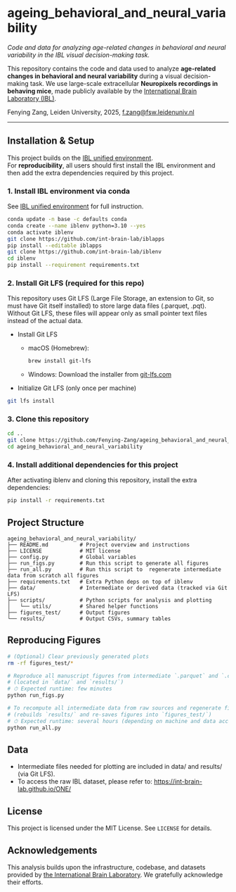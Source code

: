 # ageing_behavioral_and_neural_variability
*Code and data for analyzing age-related changes in behavioral and neural variability in the IBL visual decision-making task.*

This repository contains the code and data used to analyze **age-related changes in behavioral and neural variability** during a visual decision-making task. We use large-scale extracellular **Neuropixels recordings in behaving mice**, made publicly available by the [International Brain Laboratory (IBL)](https://www.internationalbrainlab.com/).

Fenying Zang, Leiden University, 2025, f.zang@fsw.leidenuniv.nl

---

## Installation & Setup

This project builds on the [IBL unified environment](https://github.com/int-brain-lab/iblenv).  
For **reproducibility**, all users should first install the IBL environment and then add the extra dependencies required by this project.

### 1. Install IBL environment via conda

See [IBL unified environment](https://github.com/int-brain-lab/iblenv) for full instruction.
```bash
conda update -n base -c defaults conda
conda create --name iblenv python=3.10 --yes
conda activate iblenv
git clone https://github.com/int-brain-lab/iblapps
pip install --editable iblapps
git clone https://github.com/int-brain-lab/iblenv
cd iblenv
pip install --requirement requirements.txt

```

### 2. Install Git LFS (required for this repo)

This repository uses Git LFS (Large File Storage, an extension to Git, so must have Git itself installed) to store large data files (.parquet, .pqt).
Without Git LFS, these files will appear only as small pointer text files instead of the actual data.
- Install Git LFS

  - macOS (Homebrew):

    ```bash
    brew install git-lfs
    ```

  - Windows: Download the installer from [git-lfs.com](https://git-lfs.com/) 

- Initialize Git LFS (only once per machine)

```bash
git lfs install
```

### 3. Clone this repository

```bash
cd ..
git clone https://github.com/Fenying-Zang/ageing_behavioral_and_neural_variability.git
cd ageing_behavioral_and_neural_variability
```

### 4. Install additional dependencies for this project
After activating iblenv and cloning this repository, install the extra dependencies:

```bash
pip install -r requirements.txt

```

## Project Structure

```
ageing_behavioral_and_neural_variability/
├── README.md          # Project overview and instructions
├── LICENSE            # MIT license
├── config.py          # Global variables
├── run_figs.py        # Run this script to generate all figures
├── run_all.py         # Run this script to  regenerate intermediate data from scratch all figures
├── requirements.txt   # Extra Python deps on top of iblenv
├── data/              # Intermediate or derived data (tracked via Git LFS)
├── scripts/           # Python scripts for analysis and plotting
│   └── utils/         # Shared helper functions
├── figures_test/      # Output figures
└── results/           # Output CSVs, summary tables
```

## Reproducing Figures

```bash
# (Optional) Clear previously generated plots
rm -rf figures_test/*

# Reproduce all manuscript figures from intermediate `.parquet` and `.csv` files
# (located in `data/` and `results/`)
# ⏱ Expected runtime: few minutes
python run_figs.py

# To recompute all intermediate data from raw sources and regenerate figures
# (rebuilds `results/` and re-saves figures into `figures_test/`)
# ⏱ Expected runtime: several hours (depending on machine and data access)
python run_all.py
```

## Data

- Intermediate files needed for plotting are included in data/ and results/ (via Git LFS).
- To access the raw IBL dataset, please refer to: https://int-brain-lab.github.io/ONE/

## License

This project is licensed under the MIT License. See `LICENSE` for details.

## Acknowledgements

This analysis builds upon the infrastructure, codebase, and datasets provided by [the International Brain Laboratory](https://www.internationalbrainlab.com/). We gratefully acknowledge their efforts.
